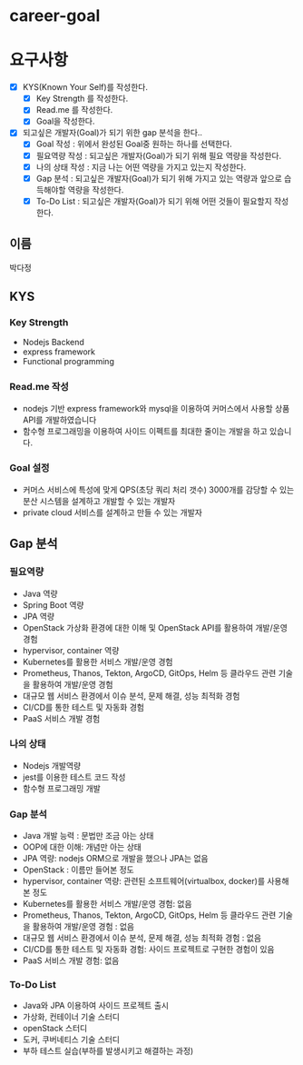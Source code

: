# career-goal

# 요구사항
- [x] KYS(Known Your Self)를 작성한다.
    - [x] Key Strength 를 작성한다.
    - [x] Read.me 를 작성한다.
    - [x] Goal을 작성한다.
- [x] 되고싶은 개발자(Goal)가 되기 위한 gap 분석을 한다..
    - [x] Goal 작성 : 위에서 완성된 Goal중 원하는 하나를 선택한다.
    - [x] 필요역량 작성 : 되고싶은 개발자(Goal)가 되기 위해 필요 역량을 작성한다.
    - [x] 나의 상태 작성 : 지금 나는 어떤 역량을 가지고 있는지 작성한다.
    - [x] Gap 분석 : 되고싶은 개발자(Goal)가 되기 위해 가지고 있는 역량과 앞으로 습득해야할 역량을 작성한다.
    - [x] To-Do List : 되고싶은 개발자(Goal)가 되기 위해 어떤 것들이 필요할지 작성한다.

## 이름
박다정
## KYS
### Key Strength
- Nodejs Backend
- express framework
- Functional programming

### Read.me 작성
- nodejs 기반 express framework와 mysql을 이용하여 커머스에서 사용할 상품 API를 개발하였습니다
- 함수형 프로그래밍을 이용하여 사이드 이펙트를 최대한 줄이는 개발을 하고 있습니다.

### Goal 설정
- 커머스 서비스에 특성에 맞게 QPS(초당 쿼리 처리 갯수) 3000개를 감당할 수 있는 분산 시스템을 설계하고 개발할 수 있는 개발자
- private cloud 서비스를 설계하고 만들 수 있는 개발자

## Gap 분석

### 필요역량
- Java 역량
- Spring Boot 역량
- JPA 역량
- OpenStack 가상화 환경에 대한 이해 및 OpenStack API를 활용하여 개발/운영 경험
- hypervisor, container 역량
- Kubernetes를 활용한 서비스 개발/운영 경험
- Prometheus, Thanos, Tekton, ArgoCD, GitOps, Helm 등 클라우드 관련 기술을 활용하여 개발/운영 경험
- 대규모 웹 서비스 환경에서 이슈 분석, 문제 해결, 성능 최적화 경험
- CI/CD를 통한 테스트 및 자동화 경험
- PaaS 서비스 개발 경험

### 나의 상태
- Nodejs 개발역량
- jest를 이용한 테스트 코드 작성
- 함수형 프로그래밍 개발

### Gap 분석
- Java 개발 능력 : 문법만 조금 아는 상태
- OOP에 대한 이해: 개념만 아는 상태
- JPA 역량: nodejs ORM으로 개발을 했으나 JPA는 없음
- OpenStack : 이름만 들어본 정도 
- hypervisor, container 역량: 관련된 소프트웨어(virtualbox, docker)를 사용해본 정도
- Kubernetes를 활용한 서비스 개발/운영 경험: 없음 
- Prometheus, Thanos, Tekton, ArgoCD, GitOps, Helm 등 클라우드 관련 기술을 활용하여 개발/운영 경험 : 없음
- 대규모 웹 서비스 환경에서 이슈 분석, 문제 해결, 성능 최적화 경험 : 없음
- CI/CD를 통한 테스트 및 자동화 경험: 사이드 프로젝트로 구현한 경험이 있음
- PaaS 서비스 개발 경험: 없음

### To-Do List
- Java와 JPA 이용하여 사이드 프로젝트 출시
- 가상화, 컨테이너 기술 스터디
- openStack 스터디
- 도커, 쿠버네티스 기술 스터디
- 부하 테스트 실습(부하를 발생시키고 해결하는 과정)